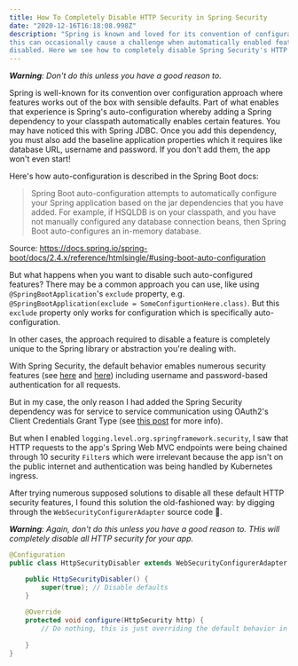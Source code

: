 ```yaml
---
title: How To Completely Disable HTTP Security in Spring Security 
date: "2020-12-16T16:18:08.998Z"
description: "Spring is known and loved for its convention of configuration approach. But 
this can occasionally cause a challenge when automatically enabled features need to be 
disabled. Here we see how to completely disable Spring Security's HTTP security"
---
```


_**Warning**: Don't do this unless you have a good reason to._

Spring is well-known for its convention over configuration approach where features works out of the box 
with sensible defaults. Part of what enables that experience is Spring's auto-configuration whereby adding 
a Spring dependency to 
your classpath automatically enables certain features. You may have noticed this with Spring JDBC. Once you add this 
dependency, you must also add the baseline application properties which it requires like 
database URL, username and password. If you don't add them, the app won't even start!

Here's how auto-configuration is described in the Spring Boot docs:

> Spring Boot auto-configuration attempts to automatically configure your Spring application based on the jar dependencies that you have added. For example, if HSQLDB is on your classpath, and you have not manually configured any database connection beans, then Spring Boot auto-configures an in-memory database.

Source: https://docs.spring.io/spring-boot/docs/2.4.x/reference/htmlsingle/#using-boot-auto-configuration

But what happens when you want to disable such auto-configured features? There may be a common approach you can use, 
like using 
`@SpringBootApplication`'s `exclude` property, e.g. `@SpringBootApplication(exclude = SomeConfigurtionHere.class)`. 
But this `exclude` property only works for configuration which is specifically auto-configuration.

In other cases, the approach required to disable a feature is completely unique to the 
Spring library or abstraction you're dealing with.

With Spring Security, the default behavior emables 
numerous security features (see [here](https://github.com/spring-projects/spring-security/blob/5.3.x/config/src/main/java/org/springframework/security/config/annotation/web/configuration/WebSecurityConfigurerAdapter.java#L210-L221) and [here](https://github.com/spring-projects/spring-security/blob/5.3.x/config/src/main/java/org/springframework/security/config/annotation/web/configuration/WebSecurityConfigurerAdapter.java#L364-L369))
including username and password-based authentication for all requests.

But in my case, the only reason I had added the Spring Security dependency was for service to service 
communication using OAuth2's Client Credentials Grant Type 
(see [this post](/oauth-client-credentials-auto-refresh-spring/) for more info).

But when I enabled `logging.level.org.springframework.security`, I saw that HTTP requests to the app's 
Spring Web MVC endpoints were being chained through 10 security `Filter`s which were irrelevant because 
the app isn't on the public internet and authentication was being handled by Kubernetes ingress.

After trying numerous supposed solutions to disable all these default HTTP security features, 
I found this solution the old-fashioned way: by digging through the `WebSecurityConfigurerAdapter` source code :slightly_smiling_face:.

_**Warning**: Again, don't do this unless you have a good reason to. THis will completely disable 
all HTTP security for your app._

```java
@Configuration
public class HttpSecurityDisabler extends WebSecurityConfigurerAdapter {

    public HttpSecurityDisabler() {
        super(true); // Disable defaults
    }
    
    @Override
    protected void configure(HttpSecurity http) {
        // Do nothing, this is just overriding the default behavior in WebSecurityConfigurerAdapter
        
    }
}
```
